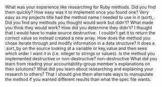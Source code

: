 What was your experience like researching for Ruby methods. Did you find them quickly? How easy was it to implement once you found one? Very easy as my projects title had the method name I needed to use in it (sort),\.
Did you find any methods you thought would work but didn't? What made you think they would work? How did you determine they didn't? I thought that I would have to make source destructive.  I couldn't get it to return the correct value so instead created a new array.
How does the method you chose iterate through and modify information in a data structure? It does a .sort_by on the source looking at a variable or key,value and then sees which order I want it in (i.e. integer to strings or values).
Is the method you implemented destructive or non-destructive? non-destructive
What did you learn from reading your accountability-group member's explanations on their solutions?
What did you learn about researching and explaining your research to others? That I should give them alternate ways to manupulate the method if you wanted different results than what the spec file wants.